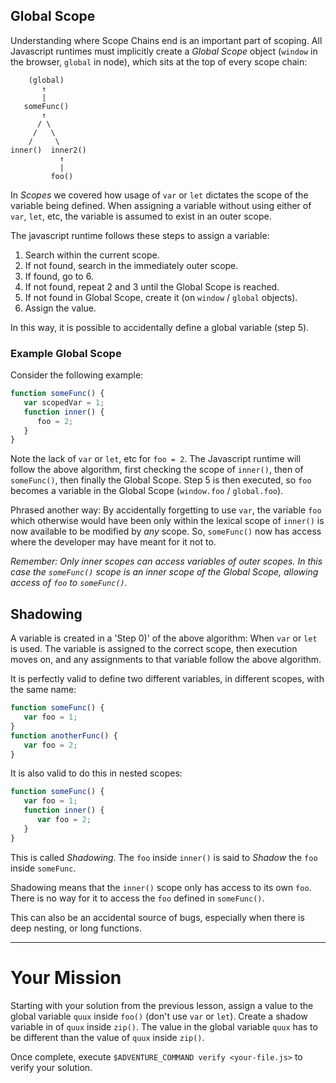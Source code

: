## Global Scope

Understanding where Scope Chains end is an important part of scoping. All Javascript runtimes must implicitly create a _Global Scope_ object (`window` in the browser, `global` in node), which sits at the top of every scope chain:

```
    (global)
       ↑
       |
   someFunc()
       ↑
      / \
     /   \
    /     \
inner()  inner2()
           ↑
           |
         foo()
```

In _Scopes_ we covered how usage of `var` or `let` dictates the scope of the variable being defined. When assigning a variable without using either of `var`, `let`, etc, the variable is assumed to exist in an outer scope.

The javascript runtime follows these steps to assign a variable:

 1) Search within the current scope.
 2) If not found, search in the immediately outer scope.
 3) If found, go to 6.
 4) If not found, repeat 2 and 3 until the Global Scope is reached.
 5) If not found in Global Scope, create it (on `window` / `global` objects).
 6) Assign the value.

In this way, it is possible to accidentally define a global variable (step 5).

### Example Global Scope

Consider the following example:

```js
function someFunc() {
   var scopedVar = 1;
   function inner() {
      foo = 2;
   }
}
```

Note the lack of `var` or `let`, etc for `foo = 2`. The Javascript runtime will follow the above algorithm, first checking the scope of `inner()`, then of `someFunc()`, then finally the Global Scope. Step 5 is then executed, so `foo` becomes a variable in the Global Scope (`window.foo` / `global.foo`).

Phrased another way: By accidentally forgetting to use `var`, the variable `foo` which otherwise would have been only within the lexical scope of `inner()` is
now available to be modified by _any_ scope. So, `someFunc()` now has access where the developer may have meant for it not to.

_Remember: Only inner scopes can access variables of outer scopes. In this case the `someFunc()` scope is an inner scope of the Global Scope, allowing access of `foo` to `someFunc()`._

## Shadowing

A variable is created in a 'Step 0)' of the above algorithm: When `var` or `let` is used. The variable is assigned to the correct scope, then execution moves on, and any assignments to that variable follow the above algorithm.

It is perfectly valid to define two different variables, in different scopes, with the same name:

```js
function someFunc() {
   var foo = 1;
}
function anotherFunc() {
   var foo = 2;
}
```

It is also valid to do this in nested scopes:

```js
function someFunc() {
   var foo = 1;
   function inner() {
      var foo = 2;
   }
}
```

This is called _Shadowing_. The `foo` inside `inner()` is said to _Shadow_ the `foo` inside `someFunc`.

Shadowing means that the `inner()` scope only has access to its own `foo`. There is no way for it to access the `foo` defined in `someFunc()`.

This can also be an accidental source of bugs, especially when there is deep nesting, or long functions.

----

# Your Mission

Starting with your solution from the previous lesson, assign a value to the global variable `quux` inside `foo()` (don't use `var` or `let`). Create a shadow variable in of `quux` inside `zip()`. The value in the global variable `quux` has to be different than the value of `quux` inside `zip()`.

Once complete, execute `$ADVENTURE_COMMAND verify <your-file.js>` to verify your solution.

